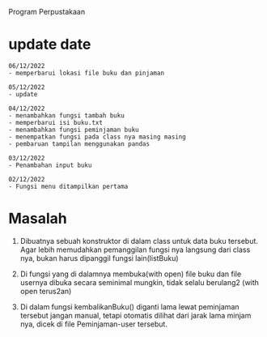 Program Perpustakaan
# update date
    06/12/2022
    - memperbarui lokasi file buku dan pinjaman

    05/12/2022
    - update

    04/12/2022
    - menambahkan fungsi tambah buku
    - memperbarui isi buku.txt
    - menambahkan fungsi peminjaman buku
    - menempatkan fungsi pada class nya masing masing
    - pembaruan tampilan menggunakan pandas

    03/12/2022
    - Penambahan input buku

    02/12/2022 
    - Fungsi menu ditampilkan pertama

# Masalah

1. Dibuatnya sebuah konstruktor di dalam class untuk data buku tersebut. Agar lebih memudahkan pemanggilan fungsi nya langsung dari class nya, bukan harus dipanggil fungsi lain(listBuku) 

2. Di fungsi yang di dalamnya membuka(with open) file buku dan file usernya dibuka secara seminimal mungkin, tidak selalu berulang2 (with open terus2an)

3. Di dalam fungsi kembalikanBuku() diganti lama lewat peminjaman tersebut jangan manual, tetapi otomatis dilihat dari jarak lama minjam nya, dicek di file Peminjaman-user tersebut.  